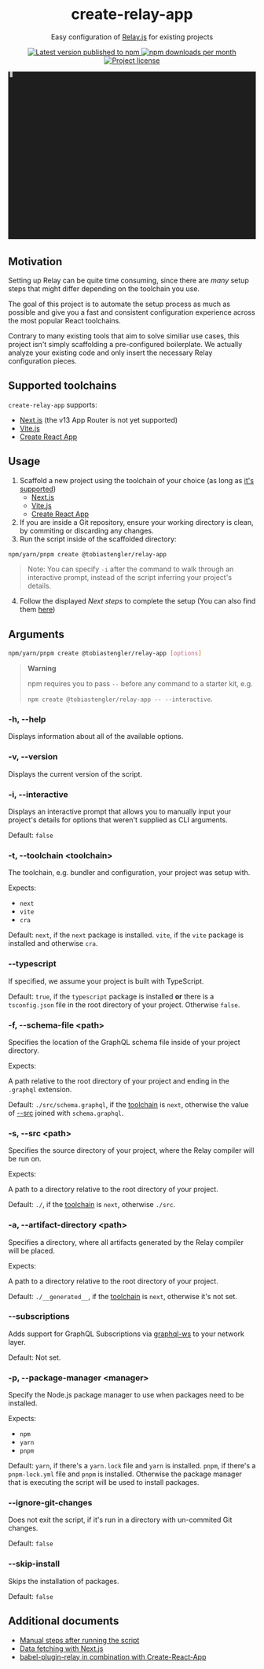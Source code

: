 <h1 align="center" style="font-size: 30px;">create-relay-app</h1>
<p align="center">Easy configuration of <a href="https://relay.dev">Relay.js</a> for existing projects</p>

<p align="center">
  <a href="https://www.npmjs.com/package/@tobiastengler/create-relay-app" alt="npm.js package link">
    <img src="https://img.shields.io/npm/v/@tobiastengler/create-relay-app?color=F50057" alt="Latest version published to npm" />
    <img src="https://img.shields.io/npm/dm/@tobiastengler/create-relay-app?color=1976D2" alt="npm downloads per month" />
    <img src="https://img.shields.io/npm/l/@tobiastengler/create-relay-app?color=00C853" alt="Project license" />
  </a>
</p>

<p align="center">
  <img src="./showcase.gif" alt="Showcase" />
</p>

## Motivation

Setting up Relay can be quite time consuming, since there are _many_ setup steps that might differ depending on the toolchain you use.

The goal of this project is to automate the setup process as much as possible and give you a fast and consistent configuration experience across the most popular React toolchains.

Contrary to many existing tools that aim to solve similiar use cases, this project isn't simply scaffolding a pre-configured boilerplate. We actually analyze your existing code and only insert the necessary Relay configuration pieces.

## Supported toolchains

`create-relay-app` supports:

- [Next.js](https://nextjs.org/) (the v13 App Router is not yet supported)
- [Vite.js](https://vitejs.dev/)
- [Create React App](https://create-react-app.dev/)

## Usage

1. Scaffold a new project using the toolchain of your choice (as long as [it's supported](#supported-toolchains))
   - [Next.js](https://nextjs.org/docs#automatic-setup)
   - [Vite.js](https://vitejs.dev/guide/#scaffolding-your-first-vite-project)
   - [Create React App](https://create-react-app.dev/docs/getting-started)
2. If you are inside a Git repository, ensure your working directory is clean, by commiting or discarding any changes.
3. Run the script inside of the scaffolded directory:

```bash
npm/yarn/pnpm create @tobiastengler/relay-app
```

> Note: You can specify `-i` after the command to walk through an interactive prompt, instead of the script inferring your project's details.

4. Follow the displayed _Next steps_ to complete the setup (You can also find them [here](./docs/steps-after-setup.md))

## Arguments

```bash
npm/yarn/pnpm create @tobiastengler/relay-app [options]
```

> **Warning**
> 
> npm requires you to pass `--` before any command to a starter kit, e.g.
> 
> `npm create @tobiastengler/relay-app -- --interactive`.

### -h, --help

Displays information about all of the available options.

### -v, --version

Displays the current version of the script.

### -i, --interactive

Displays an interactive prompt that allows you to manually input your project's details for options that weren't supplied as CLI arguments.

Default: `false`

### -t, --toolchain &lt;toolchain&gt;

The toolchain, e.g. bundler and configuration, your project was setup with.

Expects:

- `next`
- `vite`
- `cra`

Default: `next`, if the `next` package is installed. `vite`, if the `vite` package is installed and otherwise `cra`.

### --typescript

If specified, we assume your project is built with TypeScript.

Default: `true`, if the `typescript` package is installed **or** there is a `tsconfig.json` file in the root directory of your project. Otherwise `false`.

### -f, --schema-file &lt;path&gt;

Specifies the location of the GraphQL schema file inside of your project directory.

Expects:

A path relative to the root directory of your project and ending in the `.graphql` extension.

Default: `./src/schema.graphql`, if the [toolchain](#t---toolchain-toolchain) is `next`, otherwise the value of [--src](#s---src-path) joined with `schema.graphql`.

### -s, --src &lt;path&gt;

Specifies the source directory of your project, where the Relay compiler will be run on.

Expects:

A path to a directory relative to the root directory of your project.

Default: `./`, if the [toolchain](#t---toolchain-toolchain) is `next`, otherwise `./src`.

### -a, --artifact-directory &lt;path&gt;

Specifies a directory, where all artifacts generated by the Relay compiler will be placed.

Expects:

A path to a directory relative to the root directory of your project.

Default: `./__generated__`, if the [toolchain](#t---toolchain-toolchain) is `next`, otherwise it's not set.

### --subscriptions

Adds support for GraphQL Subscriptions via [graphql-ws](https://github.com/enisdenjo/graphql-ws) to your network layer.

Default: Not set.

### -p, --package-manager &lt;manager&gt;

Specify the Node.js package manager to use when packages need to be installed.

Expects:

- `npm`
- `yarn`
- `pnpm`

Default: `yarn`, if there's a `yarn.lock` file and `yarn` is installed. `pnpm`, if there's a `pnpm-lock.yml` file and `pnpm` is installed. Otherwise the package manager that is executing the script will be used to install packages.

### --ignore-git-changes

Does not exit the script, if it's run in a directory with un-commited Git changes.

Default: `false`

### --skip-install

Skips the installation of packages.

Default: `false`

## Additional documents

- [Manual steps after running the script](./docs/steps-after-setup.md)
- [Data fetching with Next.js](./docs/next-data-fetching.md)
- [babel-plugin-relay in combination with Create-React-App](./docs/cra-babel-setup.md)
